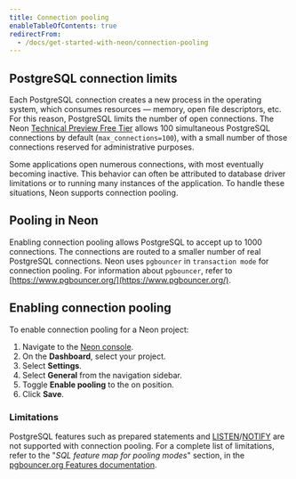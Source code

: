 ```yaml
---
title: Connection pooling
enableTableOfContents: true
redirectFrom:
  - /docs/get-started-with-neon/connection-pooling
---
```


## PostgreSQL connection limits

Each PostgreSQL connection creates a new process in the operating system, which consumes resources &mdash; memory, open file descriptors, etc. For this reason, PostgreSQL limits the number of open connections. The Neon [Technical Preview Free Tier](/docs/reference/technical-preview-free-tier) allows 100 simultaneous PostgreSQL connections by default (`max_connections=100`), with a small number of those connections reserved for administrative purposes.

Some applications open numerous connections, with most eventually becoming inactive. This behavior can often be attributed to database driver limitations or to running many instances of the application. To handle these situations, Neon supports connection pooling.

## Pooling in Neon

Enabling connection pooling allows PostgreSQL to accept up to 1000 connections. The connections are routed to a smaller number of real PostgreSQL connections. Neon uses `pgbouncer` in `transaction mode` for connection pooling. For information about `pgbouncer`, refer to [https://www.pgbouncer.org/](https://www.pgbouncer.org/).

## Enabling connection pooling

To enable connection pooling for a Neon project:

1. Navigate to the [Neon console](https://console.neon.tech/).
2. On the **Dashboard**, select your project.
3. Select **Settings**.
4. Select **General** from the navigation sidebar.
5. Toggle **Enable pooling** to the on position.
6. Click **Save**.

### Limitations

PostgreSQL features such as prepared statements and [LISTEN](https://www.postgresql.org/docs/15/sql-listen.html)/[NOTIFY](https://www.postgresql.org/docs/15/sql-notify.html) are not supported with connection pooling. For a complete list of limitations, refer to the "_SQL feature map for pooling modes_" section, in the [pgbouncer.org Features documentation](https://www.pgbouncer.org/features.html).
